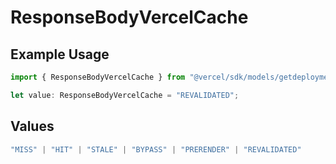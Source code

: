 # ResponseBodyVercelCache

## Example Usage

```typescript
import { ResponseBodyVercelCache } from "@vercel/sdk/models/getdeploymenteventsop.js";

let value: ResponseBodyVercelCache = "REVALIDATED";
```

## Values

```typescript
"MISS" | "HIT" | "STALE" | "BYPASS" | "PRERENDER" | "REVALIDATED"
```